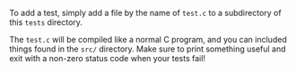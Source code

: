 To add a test, simply add a file by the name of `test.c` to a subdirectory of this
`tests` directory.

The `test.c` will be compiled like a normal C program, and you can included
things found in the `src/` directory. Make sure to print something useful
and exit with a non-zero status code when your tests fail!
